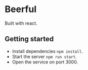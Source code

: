 # Beerful

Built with react.

## Getting started

- Install dependencies `npm install`.
- Start the server `npm run start`.
- Open the service on port 3000.
